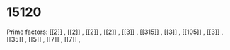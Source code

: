 # 15120

Prime factors: [[2]] , [[2]] , [[2]] , [[2]] , [[3]] , [[315]] , [[3]] , [[105]] , [[3]] , [[35]] , [[5]] , [[7]] , [[7]] , 